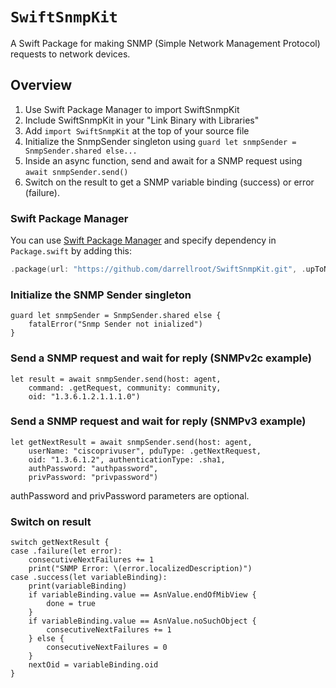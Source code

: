 # ``SwiftSnmpKit``

A Swift Package for making SNMP (Simple Network Management Protocol) requests to network devices.

## Overview

1. Use Swift Package Manager to import SwiftSnmpKit
2. Include SwiftSnmpKit in your "Link Binary with Libraries"
3. Add `import SwiftSnmpKit` at the top of your source file
4. Initialize the SnmpSender singleton using `guard let snmpSender = SnmpSender.shared else...`
5. Inside an async function, send and await for a SNMP request using `await snmpSender.send()`
6. Switch on the result to get a SNMP variable binding (success) or error (failure).

### Swift Package Manager

You can use [Swift Package Manager](https://swift.org/package-manager/) and specify dependency in `Package.swift` by adding this:

```swift
.package(url: "https://github.com/darrellroot/SwiftSnmpKit.git", .upToNextMajor(from: "0.1.6"))
```
### Initialize the SNMP Sender singleton
```
guard let snmpSender = SnmpSender.shared else {
    fatalError("Snmp Sender not inialized")
}
```
### Send a SNMP request and wait for reply (SNMPv2c example)
```
let result = await snmpSender.send(host: agent,
    command: .getRequest, community: community,
    oid: "1.3.6.1.2.1.1.1.0")
```
### Send a SNMP request and wait for reply (SNMPv3 example)
```
let getNextResult = await snmpSender.send(host: agent,
    userName: "ciscoprivuser", pduType: .getNextRequest,
    oid: "1.3.6.1.2", authenticationType: .sha1,
    authPassword: "authpassword",
    privPassword: "privpassword")
```
authPassword and privPassword parameters are optional.

### Switch on result

```
switch getNextResult {
case .failure(let error):
    consecutiveNextFailures += 1
    print("SNMP Error: \(error.localizedDescription)")
case .success(let variableBinding):
    print(variableBinding)
    if variableBinding.value == AsnValue.endOfMibView {
        done = true
    }
    if variableBinding.value == AsnValue.noSuchObject {
        consecutiveNextFailures += 1
    } else {
        consecutiveNextFailures = 0
    }
    nextOid = variableBinding.oid
}
```
